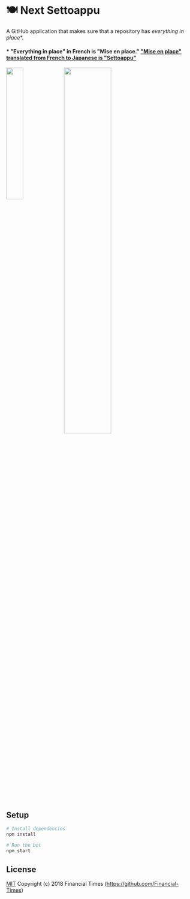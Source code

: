 # 🍽 Next Settoappu

A GitHub application that makes sure that a repository has *everything in place*\*.

#### * "Everything in place" in French is "Mise en place." ["Mise en place" translated from French to Japanese is "Settoappu"](https://translate.google.com/#fr/ja/Mise%20en%20place)

<img width="30%" align="left" src="https://user-images.githubusercontent.com/224547/46954449-8b89e580-d088-11e8-9a46-9dacf2022f13.png" />

<img width="50%" align="" src="https://user-images.githubusercontent.com/224547/46954553-d3107180-d088-11e8-991b-656603d96086.png" />

## Setup

```sh
# Install dependencies
npm install

# Run the bot
npm start
```

## License

[MIT](LICENSE) Copyright (c) 2018 Financial Times (https://github.com/Financial-Times)
